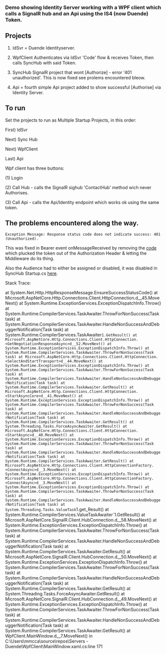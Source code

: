 ### Demo showing Identity Server working with a WPF client which calls a SignalR hub and an Api using the IS4 (now Duende) Token.

## Projects
1) IdSvr = Duende Identityserver.

2) WpfClient Authenticates via IdSvr 'Code' flow & receives Token, then calls SyncHub with said Token.

3) SyncHub SignalR project that wont [Authorize] - error '401 unauthorized'. This is now fixed see prolems encountered bleow.

4) Api = fourth simple Api project added to show successful [Authorise] via Identity Server.


## To run 

Set the projects to run as Multiple Startup Projects, in this order:

First) IdSvr

Next) Sync Hub

Next) WpfClient

Last) Api


Wpf client has three buttons:

(1) Login 

(2) Call Hub - calls the SignalR sighub 'ContactHub' method wich never Authorises. 

(3) Call Api - calls the Api/Identity endpoint which works ok using the same token. 


## The problems encountered along the way.

```Exception Message: Response status code does not indicate success: 401 (Unauthorized).```

This was fixed in Bearer event onMessageReceived by removing the [code](https://github.com/tinmac/Servers-Duende/blob/bc8c77779fc9233e5688cb670a948cf6168ce444/SyncHub/Startup.cs#L55-L68) which plucked the token out of the Authorization Header & letting the Middleware do its thing.

Also the Audience had to either be assigned or disabled, it was disabled in SyncHub Startup.cs [here](https://github.com/tinmac/Servers-Duende/blob/bc8c77779fc9233e5688cb670a948cf6168ce444/SyncHub/Startup.cs#L26-L29).

Stack Trace:

 at System.Net.Http.HttpResponseMessage.EnsureSuccessStatusCode()
   at Microsoft.AspNetCore.Http.Connections.Client.HttpConnection.<NegotiateAsync>d__45.MoveNext()
   at System.Runtime.ExceptionServices.ExceptionDispatchInfo.Throw()
   at System.Runtime.CompilerServices.TaskAwaiter.ThrowForNonSuccess(Task task)
   at System.Runtime.CompilerServices.TaskAwaiter.HandleNonSuccessAndDebuggerNotification(Task task)
   at System.Runtime.CompilerServices.TaskAwaiter`1.GetResult()
   at Microsoft.AspNetCore.Http.Connections.Client.HttpConnection.<GetNegotiationResponseAsync>d__52.MoveNext()
   at System.Runtime.ExceptionServices.ExceptionDispatchInfo.Throw()
   at System.Runtime.CompilerServices.TaskAwaiter.ThrowForNonSuccess(Task task)
   at Microsoft.AspNetCore.Http.Connections.Client.HttpConnection.<SelectAndStartTransport>d__44.MoveNext()
   at System.Runtime.ExceptionServices.ExceptionDispatchInfo.Throw()
   at System.Runtime.CompilerServices.TaskAwaiter.ThrowForNonSuccess(Task task)
   at System.Runtime.CompilerServices.TaskAwaiter.HandleNonSuccessAndDebuggerNotification(Task task)
   at System.Runtime.CompilerServices.TaskAwaiter.GetResult()
   at Microsoft.AspNetCore.Http.Connections.Client.HttpConnection.<StartAsyncCore>d__41.MoveNext()
   at System.Runtime.ExceptionServices.ExceptionDispatchInfo.Throw()
   at System.Runtime.CompilerServices.TaskAwaiter.ThrowForNonSuccess(Task task)
   at System.Runtime.CompilerServices.TaskAwaiter.HandleNonSuccessAndDebuggerNotification(Task task)
   at System.Runtime.CompilerServices.TaskAwaiter.GetResult()
   at System.Threading.Tasks.ForceAsyncAwaiter.GetResult()
   at Microsoft.AspNetCore.Http.Connections.Client.HttpConnection.<StartAsync>d__40.MoveNext()
   at System.Runtime.ExceptionServices.ExceptionDispatchInfo.Throw()
   at System.Runtime.CompilerServices.TaskAwaiter.ThrowForNonSuccess(Task task)
   at System.Runtime.CompilerServices.TaskAwaiter.HandleNonSuccessAndDebuggerNotification(Task task)
   at System.Runtime.CompilerServices.TaskAwaiter.GetResult()
   at Microsoft.AspNetCore.Http.Connections.Client.HttpConnectionFactory.<ConnectAsync>d__3.MoveNext()
   at System.Runtime.ExceptionServices.ExceptionDispatchInfo.Throw()
   at Microsoft.AspNetCore.Http.Connections.Client.HttpConnectionFactory.<ConnectAsync>d__3.MoveNext()
   at System.Runtime.ExceptionServices.ExceptionDispatchInfo.Throw()
   at System.Runtime.CompilerServices.TaskAwaiter.ThrowForNonSuccess(Task task)
   at System.Runtime.CompilerServices.TaskAwaiter.HandleNonSuccessAndDebuggerNotification(Task task)
   at System.Threading.Tasks.ValueTask`1.get_Result()
   at System.Runtime.CompilerServices.ValueTaskAwaiter`1.GetResult()
   at Microsoft.AspNetCore.SignalR.Client.HubConnection.<StartAsyncCore>d__58.MoveNext()
   at System.Runtime.ExceptionServices.ExceptionDispatchInfo.Throw()
   at System.Runtime.CompilerServices.TaskAwaiter.ThrowForNonSuccess(Task task)
   at System.Runtime.CompilerServices.TaskAwaiter.HandleNonSuccessAndDebuggerNotification(Task task)
   at System.Runtime.CompilerServices.TaskAwaiter.GetResult()
   at Microsoft.AspNetCore.SignalR.Client.HubConnection.<StartAsyncInner>d__50.MoveNext()
   at System.Runtime.ExceptionServices.ExceptionDispatchInfo.Throw()
   at System.Runtime.CompilerServices.TaskAwaiter.ThrowForNonSuccess(Task task)
   at System.Runtime.CompilerServices.TaskAwaiter.HandleNonSuccessAndDebuggerNotification(Task task)
   at System.Runtime.CompilerServices.TaskAwaiter.GetResult()
   at System.Threading.Tasks.ForceAsyncAwaiter.GetResult()
   at Microsoft.AspNetCore.SignalR.Client.HubConnection.<StartAsync>d__49.MoveNext()
   at System.Runtime.ExceptionServices.ExceptionDispatchInfo.Throw()
   at System.Runtime.CompilerServices.TaskAwaiter.ThrowForNonSuccess(Task task)
   at System.Runtime.CompilerServices.TaskAwaiter.HandleNonSuccessAndDebuggerNotification(Task task)
   at System.Runtime.CompilerServices.TaskAwaiter.GetResult()
   at WpfClient.MainWindow.<ConnectToHub>d__7.MoveNext() in C:\Users\mmcca\source\repos\Servers - Duende\WpfClient\MainWindow.xaml.cs:line 171
